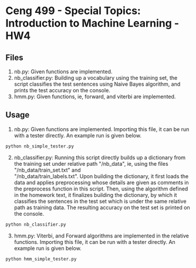 # Ceng 499 - Special Topics: Introduction to Machine Learning - HW4


## Files
1. nb.py: Given functions are implemented.  
2. nb_classifier.py: Building up a vocabulary using the training set, the script classifies the test sentences using Naive Bayes algorithm, and prints the test accuracy on the console.
3. hmm.py: Given functions, ie, forward, and viterbi are implemented. 

## Usage

1. nb.py: Given functions are implemented. Importing this file, it can be run with a tester directly. An example run is given below.

```bash
python nb_simple_tester.py
``` 

2. nb_classifier.py: Running this script directly builds up a dictionary from the training set under relative path "/nb_data", ie, using the files "/nb_data/train_set.txt" and  
"/nb_data/train_labels.txt". Upon building the dictionary, it first loads the data and applies preprocessing whose details are given as comments in the preprocess function 
in this script. Then, using the algorithm defined in the homework text, it finalizes building the dictionary, by which it classifies the sentences in the test set which 
is under the same relative path as training data. The resulting accuracy on the test set is printed on the console. 

```bash
python nb_classifier.py
``` 


3. hmm.py: Viterbi, and Forward algorithms are implemented in the relative functions. Importing this file, it can be run with a tester directly. An example run is given below.
```bash
python hmm_simple_tester.py
``` 
